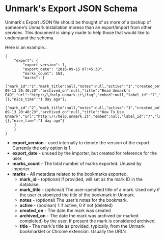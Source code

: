 Unmark's Export JSON Schema
===============================

Unmark's Export JSON file should be thought of as more of a backup of someone's Unmark installation moreso than an export/import from other services. This document is simply made to help those that would like to understand the schema.

Here is an example...

```
{
	"export": {
		"export_version": 1,
		"export_date": "2016-09-15 07:45:30",
		"marks_count": 163,
		"marks": [
			{"mark_id":"1","mark_title":null,"notes":null,"active":"1","created_on":"2016-09-13 20:40:20","archived_on":null,"title":"Read Unmark's FAQ","url":"http:\/\/help.unmark.it\/faq","embed":null,"label_id":"7","label_name":"Do","tags":{},"nice_time":"1 day ago"},
			{"mark_id":"2","mark_title":null,"notes":null,"active":"1","created_on":"2016-09-13 20:40:20","archived_on":null,"title":"How To Use Unmark","url":"http:\/\/help.unmark.it","embed":null,"label_id":"7","label_name":"Do","tags":{},"nice_time":"1 day ago"}
    ]
	}
}
```

- **export_version** - used internally to denote the version of the export. Currently the only option is 1.
- **export_date** - unused by the importer, but created for reference for the user.
- **marks_count** - The total number of marks exported. Unused by importer.
- **marks** - All metadata related to the bookmarks exported.
  - **mark_id** - (optional) If provided, will set as the mark ID in the database.
  - **mark_title** - (optional) The user-specified title of a mark. Used only if the user customized the title of the bookmark in Unmark.
  - **notes** - (optional) The user's notes for the bookmark.
  - **active** - (boolean) 1 if active, 0 if not (deleted)
  - **created_on** - The date the mark was created
  - **archived_on** - The date the mark was archived (or marked completed) by the user. If present the mark is considered archived.
  - **title** - The mark's title as provided, typically, from the Unmark bookmarklet or Chrome extension. Usually the URL's <title>
  - **url** - The URL of the bookmark.
  - **embed** - Used within Unmark to "preview" a bookmark. Typically a YouTube or Soundcloud embed but could also be an hrecipe.
  - **label_id** - The ID of the label for the mark used by Unmark
  - **label_name** - The name of the label (Read, Watch, Listen, Eat & Drink, or Do -- also, custom labels coming soon)
  - **tags** (object/array) - The tags associated with this bookmark.
  - **nice_time** - The nice time relative to the created_on date. E.g. "1 day ago"
